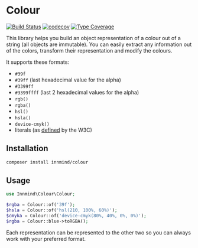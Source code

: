 # Colour

[![Build Status](https://github.com/innmind/colour/workflows/CI/badge.svg?branch=master)](https://github.com/innmind/colour/actions?query=workflow%3ACI)
[![codecov](https://codecov.io/gh/innmind/colour/branch/develop/graph/badge.svg)](https://codecov.io/gh/innmind/colour)
[![Type Coverage](https://shepherd.dev/github/innmind/colour/coverage.svg)](https://shepherd.dev/github/innmind/colour)

This library helps you build an object representation of a colour out of a string (all objects are immutable). You can easily extract any information out of the colors, transform their representation and modify the colours.

It supports these formats:

* `#39f`
* `#39ff` (last hexadecimal value for the alpha)
* `#3399ff`
* `#3399ffff` (last 2 hexadecimal values for the alpha)
* `rgb()`
* `rgba()`
* `hsl()`
* `hsla()`
* `device-cmyk()`
* literals (as [defined](https://www.w3.org/wiki/CSS/Properties/color/keywords) by the W3C)

## Installation

```sh
composer install innmind/colour
```

## Usage

```php
use Innmind\Colour\Colour;

$rgba = Colour::of('39f');
$hsla = Colour::of('hsl(210, 100%, 60%)');
$cmyka = Colour::of('device-cmyk(80%, 40%, 0%, 0%)');
$rgba = Colour::blue->toRGBA();
```

Each representation can be represented to the other two so you can always work with your preferred format.
